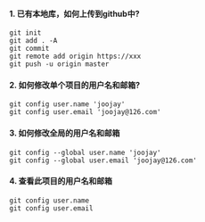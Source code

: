 #### 1. 已有本地库，如何上传到github中?

```
git init
git add . -A
git commit
git remote add origin https://xxx
git push -u origin master
```

#### 2. 如何修改单个项目的用户名和邮箱?

```
git config user.name 'joojay'
git config user.email 'joojay@126.com'
```

#### 3. 如何修改全局的用户名和邮箱

```
git config --global user.name 'joojay'
git config --global user.email 'joojay@126.com'
```

#### 4. 查看此项目的用户名和邮箱

```
git config user.name
git config user.email
```